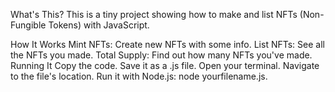 What's This?
This is a tiny project showing how to make and list NFTs (Non-Fungible Tokens) with JavaScript.

How It Works
Mint NFTs: Create new NFTs with some info.
List NFTs: See all the NFTs you made.
Total Supply: Find out how many NFTs you've made.
Running It
Copy the code.
Save it as a .js file.
Open your terminal.
Navigate to the file's location.
Run it with Node.js: node yourfilename.js.
